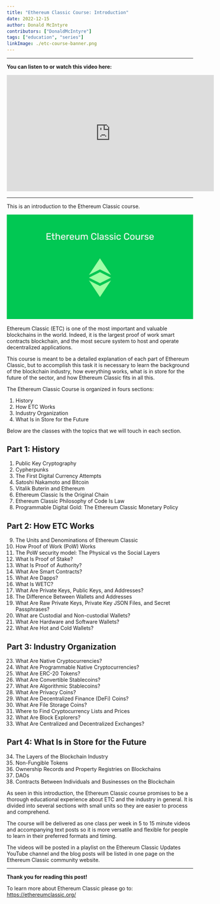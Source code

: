 ```yaml
---
title: "Ethereum Classic Course: Introduction"
date: 2022-12-15
author: Donald McIntyre
contributors: ["DonaldMcIntyre"]
tags: ["education", "series"]
linkImage: ./etc-course-banner.png
---
```


---
**You can listen to or watch this video here:**

<iframe width="560" height="315" src="https://www.youtube.com/embed/YtWbwd2ItIM" title="YouTube video player" frameborder="0" allow="accelerometer; autoplay; clipboard-write; encrypted-media; gyroscope; picture-in-picture" allowfullscreen></iframe>

---

This is an introduction to the Ethereum Classic course.

![ETC Course](./etc-course-banner.png)

Ethereum Classic (ETC) is one of the most important and valuable blockchains in the world. Indeed, it is the largest proof of work smart contracts blockchain, and the most secure system to host and operate decentralized applications.

This course is meant to be a detailed explanation of each part of Ethereum Classic, but to accomplish this task it is necessary to learn the background of the blockchain industry, how everything works, what is in store for the future of the sector, and how Ethereum Classic fits in all this.

The Ethereum Classic Course is organized in fours sections: 

1. History
2. How ETC Works
3. Industry Organization
4. What Is in Store for the Future

Below are the classes with the topics that we will touch in each section.

## Part 1: History

1. Public Key Cryptography
2. Cypherpunks
3. The First Digital Currency Attempts
4. Satoshi Nakamoto and Bitcoin
5. Vitalik Buterin and Ethereum
6. Ethereum Classic Is the Original Chain
7. Ethereum Classic Philosophy of Code Is Law
8. Programmable Digital Gold: The Ethereum Classic Monetary Policy

## Part 2: How ETC Works

9. The Units and Denominations of Ethereum Classic
10. How Proof of Work (PoW) Works
11. The PoW security model: The Physical vs the Social Layers
12. What Is Proof of Stake?
13. What Is Proof of Authority?
14. What Are Smart Contracts?
15. What Are Dapps?
16. What Is WETC?
17. What Are Private Keys, Public Keys, and Addresses?
18. The Difference Between Wallets and Addresses
19. What Are Raw Private Keys, Private Key JSON Files, and Secret Passphrases?
20. What are Custodial and Non-custodial Wallets?
21. What Are Hardware and Software Wallets?
22. What Are Hot and Cold Wallets?

## Part 3: Industry Organization

23. What Are Native Cryptocurrencies?
24. What Are Programmable Native Cryptocurrencies?
25. What Are ERC-20 Tokens?
26. What Are Convertible Stablecoins?
27. What Are Algorithmic Stablecoins?
28. What Are Privacy Coins?
29. What Are Decentralized Finance (DeFi) Coins?
30. What Are File Storage Coins?
31. Where to Find Cryptocurrency Lists and Prices
32. What Are Block Explorers?
33. What Are Centralized and Decentralized Exchanges?

## Part 4: What Is in Store for the Future

34. The Layers of the Blockchain Industry
35. Non-Fungible Tokens
36. Ownership Records and Property Registries on Blockchains
37. DAOs
38. Contracts Between Individuals and Businesses on the Blockchain

As seen in this introduction, the Ethereum Classic course promises to be a thorough educational experience about ETC and the industry in general. It is divided into several sections with small units so they are easier to process and comprehend.

The course will be delivered as one class per week in 5 to 15 minute videos and accompanying text posts so it is more versatile and flexible for people to learn in their preferred formats and timing.

The videos will be posted in a playlist on the Ethereum Classic Updates YouTube channel and the blog posts will be listed in one page on the Ethereum Classic community website. 

---

**Thank you for reading this post!**

To learn more about Ethereum Classic please go to: https://ethereumclassic.org/
